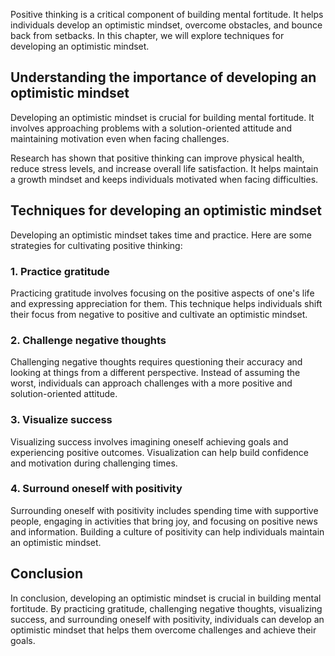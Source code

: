 
Positive thinking is a critical component of building mental fortitude. It helps individuals develop an optimistic mindset, overcome obstacles, and bounce back from setbacks. In this chapter, we will explore techniques for developing an optimistic mindset.

Understanding the importance of developing an optimistic mindset
----------------------------------------------------------------

Developing an optimistic mindset is crucial for building mental fortitude. It involves approaching problems with a solution-oriented attitude and maintaining motivation even when facing challenges.

Research has shown that positive thinking can improve physical health, reduce stress levels, and increase overall life satisfaction. It helps maintain a growth mindset and keeps individuals motivated when facing difficulties.

Techniques for developing an optimistic mindset
-----------------------------------------------

Developing an optimistic mindset takes time and practice. Here are some strategies for cultivating positive thinking:

### 1. Practice gratitude

Practicing gratitude involves focusing on the positive aspects of one's life and expressing appreciation for them. This technique helps individuals shift their focus from negative to positive and cultivate an optimistic mindset.

### 2. Challenge negative thoughts

Challenging negative thoughts requires questioning their accuracy and looking at things from a different perspective. Instead of assuming the worst, individuals can approach challenges with a more positive and solution-oriented attitude.

### 3. Visualize success

Visualizing success involves imagining oneself achieving goals and experiencing positive outcomes. Visualization can help build confidence and motivation during challenging times.

### 4. Surround oneself with positivity

Surrounding oneself with positivity includes spending time with supportive people, engaging in activities that bring joy, and focusing on positive news and information. Building a culture of positivity can help individuals maintain an optimistic mindset.

Conclusion
----------

In conclusion, developing an optimistic mindset is crucial in building mental fortitude. By practicing gratitude, challenging negative thoughts, visualizing success, and surrounding oneself with positivity, individuals can develop an optimistic mindset that helps them overcome challenges and achieve their goals.
